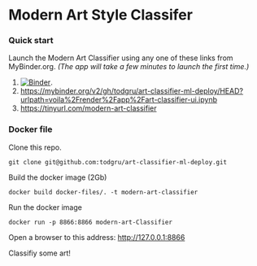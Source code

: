 # Modern Art Style Classifer

### Quick start

Launch the Modern Art Classifier using any one of these links from MyBinder.org.
_(The app will take a few minutes to launch the first time.)_

1. [![Binder](https://mybinder.org/badge_logo.svg)](https://mybinder.org/v2/gh/todgru/art-classifier-ml-deploy/HEAD?urlpath=voila%2Frender%2Fapp%2Fart-classifier-ui.ipynb).
2. https://mybinder.org/v2/gh/todgru/art-classifier-ml-deploy/HEAD?urlpath=voila%2Frender%2Fapp%2Fart-classifier-ui.ipynb
3. https://tinyurl.com/modern-art-classifier

### Docker file

Clone this repo.

```
git clone git@github.com:todgru/art-classifier-ml-deploy.git
```

Build the docker image (2Gb)

```
docker build docker-files/. -t modern-art-classifier
```

Run the docker image

```
docker run -p 8866:8866 modern-art-Classifier
```

Open a browser to this address: http://127.0.0.1:8866

Classifiy some art!
